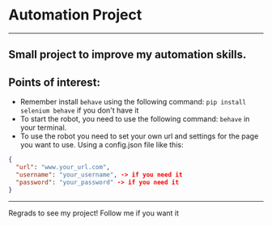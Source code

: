 # Automation Project
---
Small project to improve my automation skills.
---
## Points of interest:
- Remember install ```behave``` using the following command: ```pip install selenium behave``` if you don't have it  
- To start the robot, you need to use the following command: ```behave``` in your terminal.
- To use the robot you need to set your own url and settings for the page you want to use. Using a config.json file like this:
```json
{
  "url": "www.your_url.com",
  "username": "your_username", -> if you need it 
  "password": "your_password" -> if you need it 
}
```
---
Regrads to see my project! Follow me if you want it
